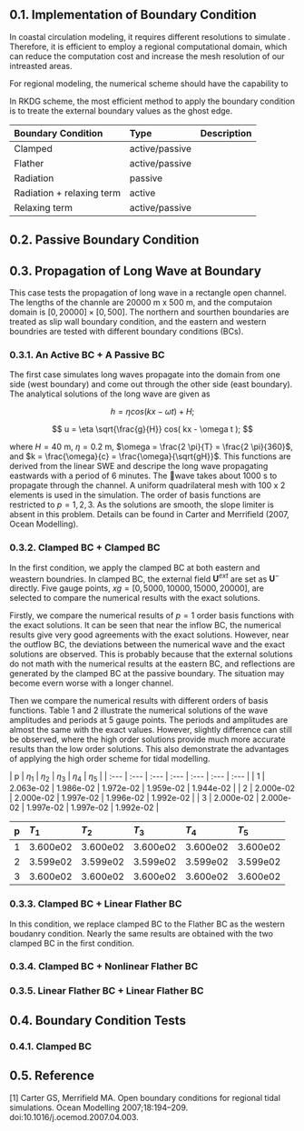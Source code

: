 ## 0.1. Implementation of Boundary Condition

In coastal circulation modeling, it requires different resolutions to simulate . Therefore, it is efficient to employ a regional computational domain, which can reduce the computation cost and increase the mesh resolution of our intreasted areas.

For regional modeling, the numerical scheme should have the capability to 

In RKDG scheme, the most efficient method to apply the boundary condition is to treate the external boundary values as the ghost edge.



| Boundary Condition | Type | Description |
| :--- | :--- | :--- |
| Clamped | active/passive |  |
| Flather | active/passive | 
| Radiation | passive |
| Radiation + relaxing term | active |
| Relaxing term | active/passive |

## 0.2. Passive Boundary Condition

## 0.3. Propagation of Long Wave at Boundary

This case tests the propagation of long wave in a rectangle open channel.
The lengths of the channle are 20000 m x 500 m, and the computaion domain is $[0, 20000]\times [0, 500]$.
The northern and sourthen boundaries are treated as slip wall boundary condition, and the eastern and western boundries are tested with different boundary conditions (BCs).

### 0.3.1. An Active BC + A Passive BC

The first case simulates long waves propagate into the domain from one side (west boundary) and come out through the other side (east boundary).
The analytical solutions of the long wave are given as

$$
h = \eta cos( kx - \omega t ) + H;
$$ 

$$
u = \eta \sqrt{\frac{g}{H}} cos( kx - \omega t );
$$

where $H = 40$ m, $\eta = 0.2$ m, $\omega = \frac{2 \pi}{T} = \frac{2 \pi}{360}$, and $k = \frac{\omega}{c} = \frac{\omega}{\sqrt{gH}}$. This functions are derived from the linear SWE and descripe the long wave propagating eastwards with a period of 6 minutes. 
The wave takes about 1000 s to propagate through the channel. 
A uniform quadrilateral mesh with 100 x 2 elements is used in the simulation. The order of basis functions are restricted to $p = 1, 2, 3$.
As the solutions are smooth, the slope limiter is absent in this problem.
Details can be found in Carter and Merrifield (2007, Ocean Modelling).

### 0.3.2. Clamped BC + Clamped BC

In the first condition, we apply the clamped BC at both eastern and weastern boundries. 
In clamped BC, the external field $\mathbf{U}^{ext}$ are set as $\mathbf{U}^-$ directly.
Five gauge points, $xg = [0, 5000, 10000, 15000, 20000]$, are selected to compare the numerical results with the exact solutions.

Firstly, we compare the numerical results of $p=1$ order basis functions with the exact solutions.
It can be seen that near the inflow BC, the numerical results give very good agreements with the exact solutions. However, near the outflow BC, the deviations between the numerical wave and the exact solutions are observed. This is probably because that the external solutions do not math with the numerical results at the eastern BC, and reflections are generated by the clamped BC at the passive boundary.
The situation may become evern worse with a longer channel.

Then we compare the numerical results with different orders of basis functions. Table 1 and 2 illustrate the numerical solutions of the wave amplitudes and periods at 5 gauge points. The periods and amplitudes are almost the same with the exact values. However, slightly difference can still be observed, where the high order solutions provide much more accurate results than the low order solutions.
This also demonstrate the advantages of applying the high order scheme for tidal modelling.

| p | $\eta_1$ | $\eta_2$ | $\eta_3$ | $\eta_4$ | $\eta_5$ | 
| :--- | :--- | :--- | :--- | :--- | :--- | :--- | 
| 1 | 2.063e-02 | 1.986e-02 | 1.972e-02 | 1.959e-02 | 1.944e-02 |
| 2 | 2.000e-02 | 2.000e-02 | 1.997e-02 | 1.996e-02 | 1.992e-02 |
| 3 | 2.000e-02 | 2.000e-02 | 1.997e-02 | 1.997e-02 | 1.992e-02 |

| p | $T_1$ | $T_2$ | $T_3$ | $T_4$ | $T_5$ |
| :--- | :--- | :--- | :--- | :--- | :--- |
| 1 | 3.600e02 | 3.600e02 | 3.600e02 | 3.600e02 | 3.600e02 | 
| 2 | 3.599e02 | 3.599e02 | 3.599e02 | 3.599e02 | 3.599e02 |
| 3 | 3.600e02 | 3.600e02 | 3.600e02 | 3.600e02 | 3.600e02 | 

### 0.3.3. Clamped BC + Linear Flather BC

In this condition, we replace clamped BC to the Flather BC as the western boudanry condition.
Nearly the same results are obtained with the two clamped BC in the first condition.

### 0.3.4. Clamped BC + Nonlinear Flather BC

### 0.3.5. Linear Flather BC + Linear Flather BC

## 0.4. Boundary Condition Tests

### 0.4.1. Clamped BC

## 0.5. Reference
[1] Carter GS, Merrifield MA. Open boundary conditions for regional tidal simulations. Ocean Modelling 2007;18:194–209. doi:10.1016/j.ocemod.2007.04.003.